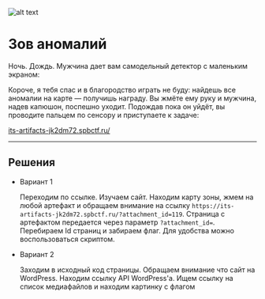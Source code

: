 
![alt text](https://ctf.tinkoff.ru/assets/artworks/a19_161ed05.svg)

# Зов аномалий

Ночь. Дождь. Мужчина дает вам самодельный детектор с маленьким экраном:

Короче, я тебя спас и в благородство играть не буду: найдешь все аномалии на карте — получишь награду.
Вы жмёте ему руку и мужчина, надев капюшон, поспешно уходит. Подождав пока он уйдёт, вы проводите пальцем по сенсору и приступаете к задаче:

[its-artifacts-jk2dm72.spbctf.ru/](its-artifacts-jk2dm72.spbctf.ru/)


---


## Решения


- Вариант 1

  
  Переходим по ссылке. Изучаем сайт. Находим карту зоны, жмем на любой артефакт и обращаем внимание на ссылку `https://its-artifacts-jk2dm72.spbctf.ru/?attachment_id=119`.
  Страница с артефактом передается через параметр `?attachment_id=`. Перебираем Id страниц и забираем флаг.
  Для удобства можно воспользоваться скриптом.
  
- Вариант 2

  Заходим в исходный код страницы. Обращаем внимание что сайт на WordPress. Находим ссылку API WordPress'a. Ищем ссылку на список медиафайлов и находим картинку с флагом
